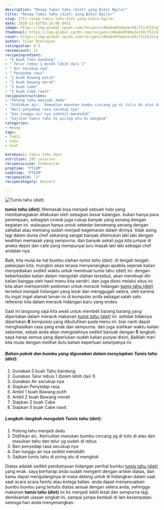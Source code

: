 ```yaml
---
description: "Resep Tumis tahu (diet) yang Bikin Ngiler"
title: "Resep Tumis tahu (diet) yang Bikin Ngiler"
slug: 2751-resep-tumis-tahu-diet-yang-bikin-ngiler
date: 2020-11-02T03:16:06.845Z
image: https://img-global.cpcdn.com/recipes/c06a8a059de2ec68/751x532cq70/tumis-tahu-diet-foto-resep-utama.jpg
thumbnail: https://img-global.cpcdn.com/recipes/c06a8a059de2ec68/751x532cq70/tumis-tahu-diet-foto-resep-utama.jpg
cover: https://img-global.cpcdn.com/recipes/c06a8a059de2ec68/751x532cq70/tumis-tahu-diet-foto-resep-utama.jpg
author: Tyler Rodriquez
ratingvalue: 4.5
reviewcount: 12
recipeingredient:
- "5 buah Tahu bandung"
- " Telur rebus 1 boleh lebih dari 1"
- " Air secukup nya"
- " Penyedap rasa"
- "1 buah Bawang putih"
- "2 buah Bawang merah"
- "2 buah Cabe"
- "5 buah Cabe rawit"
recipeinstructions:
- "Potong tahu menjadi dadu"
- "Didihkan air,. Kemudian masukan bumbu cincang yg di tulis di atas dan masukan tahu dan telur yg sudah di rebus"
- "Beri penyedap rasa secukup nya"
- "Dan tunggu air nya sedikit mendidih"
- "Sajikan tumis tahu di piring atu di mangkok"
categories:
- Resep
tags:
- tumis
- tahu
- diet

katakunci: tumis tahu diet 
nutrition: 295 calories
recipecuisine: Indonesian
preptime: "PT10M"
cooktime: "PT53M"
recipeyield: "2"
recipecategory: Dessert

---
```



![Tumis tahu (diet)](https://img-global.cpcdn.com/recipes/c06a8a059de2ec68/751x532cq70/tumis-tahu-diet-foto-resep-utama.jpg)

<b><i>tumis tahu (diet)</i></b>, Memasak bisa menjadi sebuah hobi yang membahagiakan dilakukan oleh sebagian besar kalangan. bukan hanya para perempuan, sebagian cowok juga cukup banyak yang senang dengan kegiatan ini. walaupun hanya untuk sekedar bersenang senang dengan sahabat atau memang sudah menjadi kegemaran dalam dirinya. tidak asing lagi dalam dunia chef sekarang sangat banyak ditemukan laki laki dengan keahlian memasak yang sempurna, dan banyak sekali juga kita jumpai di aneka depot dan cafe yang mempunyai juru masak laki laki sebagai chef andalan nya.



Baik, kita mulai ke hal bumbu olahan <i>tumis tahu (diet)</i>. di tengah tengah pekerjaan kita, mungkin akan terasa menyenangkan apabila sejenak kalian menyediakan sedikit waktu untuk membuat tumis tahu (diet) ini. dengan keberhasilan kalian dalam mengolah olahan tersebut, akan membuat diri kalian bangga oleh hasil menu kita sendiri. dan juga disini melalui situs ini kita akan memperoleh pedoman untuk meracik hidangan <u>tumis tahu (diet)</u> tersebut menjadi hidangan yang lezat dan menggugah selera, oleh karena itu ingat ingat alamat laman ini di komputer anda sebagai salah satu referensi kita dalam meracik hidangan baru yang endes.


Saat ini langsung saja kita awali untuk membeli barang barang yang diperlukan dalam meracik makanan <u><i>tumis tahu (diet)</i></u> ini. setidak tidaknya diperlukan <b>8</b> komposisi yang dibutuhkan pada menu ini. biar nanti dapat menghasilkan rasa yang enak dan sempurna. dan juga sisihkan waktu kalian sebentar, sebab anda akan mengolahnya sedikit banyak dengan <b>5</b> langkah. saya harap semua yang diperlukan sudah kalian punyai disini, Baiklah mari kita mulai dengan melihat dulu bahan keperluan selanjutnya ini.

<!--inarticleads1-->

##### Bahan pokok dan bumbu yang digunakan dalam menyiapkan Tumis tahu (diet):

1. Gunakan 5 buah Tahu bandung
1. Gunakan  Telur rebus 1 (boleh lebih dari 1)
1. Gunakan  Air secukup nya
1. Siapkan  Penyedap rasa
1. Ambil 1 buah Bawang putih
1. Ambil 2 buah Bawang merah
1. Siapkan 2 buah Cabe
1. Siapkan 5 buah Cabe rawit




<!--inarticleads2-->

##### Langkah-langkah mengolah Tumis tahu (diet):

1. Potong tahu menjadi dadu
1. Didihkan air,. Kemudian masukan bumbu cincang yg di tulis di atas dan masukan tahu dan telur yg sudah di rebus
1. Beri penyedap rasa secukup nya
1. Dan tunggu air nya sedikit mendidih
1. Sajikan tumis tahu di piring atu di mangkok




Diatas adalah sedikit pembahasan hidangan perihal bumbu <u>tumis tahu (diet)</u> yang enak. saya berharap anda sudah mengerti dengan artikel diatas, dan kamu dapat mengulanginya di masa datang untuk di hidangkan dalam saat saat acara acara family atau kolega kalian. anda dapat menyesuaikan bumbu bumbu yang tertulis diatas sesuai dengan selera anda, sehingga makanan <b>tumis tahu (diet)</b> ini bs menjadi lebih lezat dan sempurna lagi. demikianlah ulasan singkat ini, sampai jumpa kembali di lain kesempatan. semoga hari anda menyenangkan.
